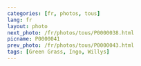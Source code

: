 ```yaml
---
categories: [fr, photos, tous]
lang: fr
layout: photo
next_photo: /fr/photos/tous/P0000038.html
picname: P0000041
prev_photo: /fr/photos/tous/P0000043.html
tags: [Green Grass, Ingo, Willys]
---
```

